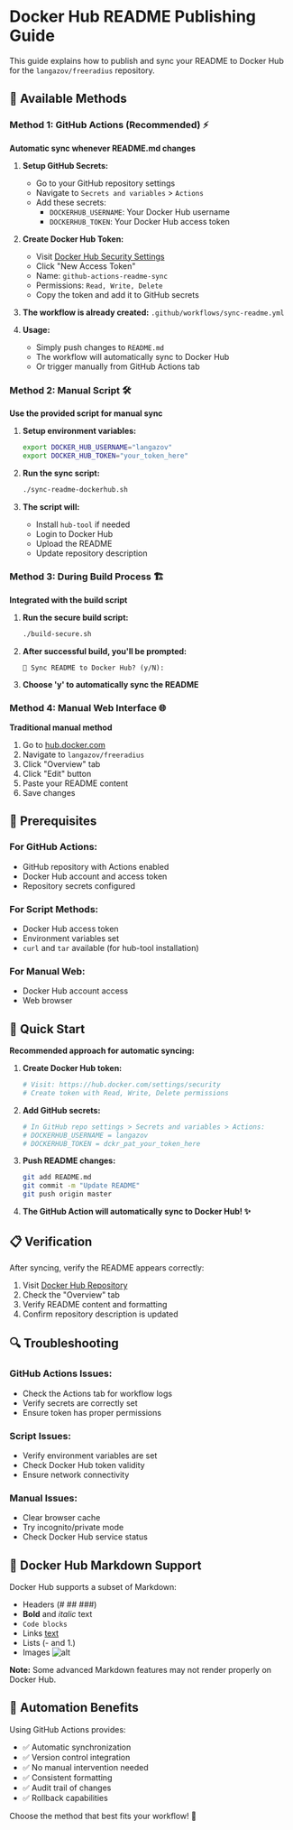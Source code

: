 # Docker Hub README Publishing Guide

This guide explains how to publish and sync your README to Docker Hub for the `langazov/freeradius` repository.

## 🎯 **Available Methods**

### Method 1: GitHub Actions (Recommended) ⚡

**Automatic sync whenever README.md changes**

1. **Setup GitHub Secrets:**
   - Go to your GitHub repository settings
   - Navigate to `Secrets and variables` > `Actions`
   - Add these secrets:
     - `DOCKERHUB_USERNAME`: Your Docker Hub username
     - `DOCKERHUB_TOKEN`: Your Docker Hub access token

2. **Create Docker Hub Token:**
   - Visit [Docker Hub Security Settings](https://hub.docker.com/settings/security)
   - Click "New Access Token"
   - Name: `github-actions-readme-sync`
   - Permissions: `Read, Write, Delete`
   - Copy the token and add it to GitHub secrets

3. **The workflow is already created:** `.github/workflows/sync-readme.yml`

4. **Usage:**
   - Simply push changes to `README.md`
   - The workflow will automatically sync to Docker Hub
   - Or trigger manually from GitHub Actions tab

### Method 2: Manual Script 🛠️

**Use the provided script for manual sync**

1. **Setup environment variables:**
   ```bash
   export DOCKER_HUB_USERNAME="langazov"
   export DOCKER_HUB_TOKEN="your_token_here"
   ```

2. **Run the sync script:**
   ```bash
   ./sync-readme-dockerhub.sh
   ```

3. **The script will:**
   - Install `hub-tool` if needed
   - Login to Docker Hub
   - Upload the README
   - Update repository description

### Method 3: During Build Process 🏗️

**Integrated with the build script**

1. **Run the secure build script:**
   ```bash
   ./build-secure.sh
   ```

2. **After successful build, you'll be prompted:**
   ```
   📄 Sync README to Docker Hub? (y/N):
   ```

3. **Choose 'y' to automatically sync the README**

### Method 4: Manual Web Interface 🌐

**Traditional manual method**

1. Go to [hub.docker.com](https://hub.docker.com)
2. Navigate to `langazov/freeradius`
3. Click "Overview" tab
4. Click "Edit" button
5. Paste your README content
6. Save changes

## 🔧 **Prerequisites**

### For GitHub Actions:
- GitHub repository with Actions enabled
- Docker Hub account and access token
- Repository secrets configured

### For Script Methods:
- Docker Hub access token
- Environment variables set
- `curl` and `tar` available (for hub-tool installation)

### For Manual Web:
- Docker Hub account access
- Web browser

## 🚀 **Quick Start**

**Recommended approach for automatic syncing:**

1. **Create Docker Hub token:**
   ```bash
   # Visit: https://hub.docker.com/settings/security
   # Create token with Read, Write, Delete permissions
   ```

2. **Add GitHub secrets:**
   ```bash
   # In GitHub repo settings > Secrets and variables > Actions:
   # DOCKERHUB_USERNAME = langazov
   # DOCKERHUB_TOKEN = dckr_pat_your_token_here
   ```

3. **Push README changes:**
   ```bash
   git add README.md
   git commit -m "Update README"
   git push origin master
   ```

4. **The GitHub Action will automatically sync to Docker Hub! ✨**

## 📋 **Verification**

After syncing, verify the README appears correctly:

1. Visit [Docker Hub Repository](https://hub.docker.com/r/langazov/freeradius)
2. Check the "Overview" tab
3. Verify README content and formatting
4. Confirm repository description is updated

## 🔍 **Troubleshooting**

### GitHub Actions Issues:
- Check the Actions tab for workflow logs
- Verify secrets are correctly set
- Ensure token has proper permissions

### Script Issues:
- Verify environment variables are set
- Check Docker Hub token validity
- Ensure network connectivity

### Manual Issues:
- Clear browser cache
- Try incognito/private mode
- Check Docker Hub service status

## 🎨 **Docker Hub Markdown Support**

Docker Hub supports a subset of Markdown:
- Headers (# ## ###)
- **Bold** and *italic* text
- `Code blocks`
- Links [text](url)
- Lists (- and 1.)
- Images ![alt](url)

**Note:** Some advanced Markdown features may not render properly on Docker Hub.

## 🔄 **Automation Benefits**

Using GitHub Actions provides:
- ✅ Automatic synchronization
- ✅ Version control integration  
- ✅ No manual intervention needed
- ✅ Consistent formatting
- ✅ Audit trail of changes
- ✅ Rollback capabilities

Choose the method that best fits your workflow! 🚀

